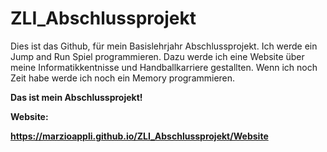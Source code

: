 # ZLI_Abschlussprojekt

Dies ist das Github, für mein Basislehrjahr Abschlussprojekt. 
Ich werde ein Jump and Run Spiel programmieren. Dazu werde ich eine Website über meine Informatikkentnisse und Handballkarriere gestallten. 
Wenn ich noch Zeit habe werde ich noch ein Memory programmieren. 

<b>Das ist mein Abschlussprojekt!<b>

  
  Website: 
  
  https://marzioappli.github.io/ZLI_Abschlussprojekt/Website
